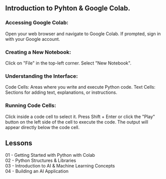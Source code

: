 ## Introduction to Pyhton & Google Colab.
### Accessing Google Colab:
Open your web browser and navigate to Google Colab.
If prompted, sign in with your Google account.
### Creating a New Notebook:
Click on "File" in the top-left corner.
Select "New Notebook".
### Understanding the Interface:
Code Cells: Areas where you write and execute Python code.
Text Cells: Sections for adding text, explanations, or instructions.
### Running Code Cells:
Click inside a code cell to select it.
Press Shift + Enter or click the "Play" button on the left side of the cell to execute the code.
The output will appear directly below the code cell.

## Lessons
01 - Getting Started with Python with Colab  
02 - Python Structures & Libraries  
03 - Introduction to AI & Machine Learning Concepts  
04 - Building an AI Application  


